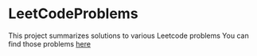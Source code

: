 # LeetCodeProblems

This project summarizes solutions to various Leetcode problems 
You can find those problems [here](https://leetcode.com/)
